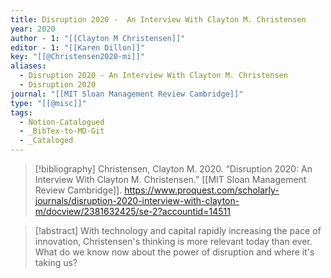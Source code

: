 ```yaml
---
title: Disruption 2020 -  An Interview With Clayton M. Christensen
year: 2020
author - 1: "[[Clayton M Christensen]]"
editor - 1: "[[Karen Dillon]]"
key: "[[@Christensen2020-mi]]"
aliases:
  - Disruption 2020 - An Interview With Clayton M. Christensen
  - Disruption 2020
journal: "[[MIT Sloan Management Review Cambridge]]"
type: "[[@misc]]"
tags:
  - Notion-Catalogued
  - _BibTex-to-MD-Git
  - _Cataloged
---
```


> [!bibliography]
> Christensen, Clayton M. 2020. “Disruption 2020: An Interview With Clayton M. Christensen.” [[MIT Sloan Management Review Cambridge]]. https://www.proquest.com/scholarly-journals/disruption-2020-interview-with-clayton-m/docview/2381632425/se-2?accountid=14511

> [!abstract]
> With technology and capital rapidly increasing the pace of innovation, Christensen's thinking is more relevant today than ever. What do we know now about the power of disruption and where it's taking us?